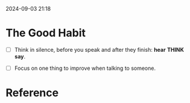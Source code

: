 2024-09-03 21:18

# The Good Habit

- [ ] Think in silence, before you speak and after they finish: **hear** **THINK** **say**. 

- [ ] Focus on one thing to improve when talking to someone.

# Reference